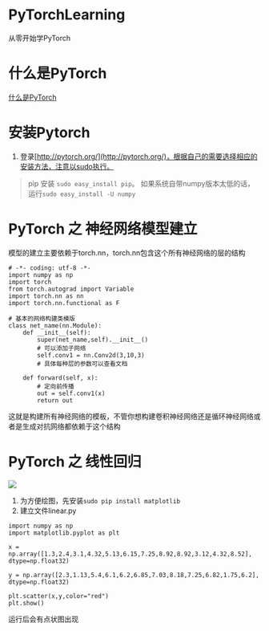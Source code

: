 # PyTorchLearning
从零开始学PyTorch

# 什么是PyTorch
[什么是PyTorch](https://ptorch.com/news/1.html)

# 安装Pytorch
1. 登录[http://pytorch.org/](http://pytorch.org/)，根据自己的需要选择相应的安装方法，注意以sudo执行。
> pip 安装 `sudo easy_install pip`。
如果系统自带numpy版本太低的话，运行`sudo easy_install -U numpy`

# PyTorch 之 神经网络模型建立
模型的建立主要依赖于torch.nn，torch.nn包含这个所有神经网络的层的结构
```
# -*- coding: utf-8 -*-
import numpy as np
import torch
from torch.autograd import Variable
import torch.nn as nn
import torch.nn.functional as F

# 基本的网络构建类模版
class net_name(nn.Module):
    def __init__(self):
        super(net_name,self).__init__()
        # 可以添加子网络
        self.conv1 = nn.Conv2d(3,10,3)
        # 具体每种层的参数可以查看文档

    def forward(self, x):
        # 定向前传播
        out = self.conv1(x)
        return out
```
这就是构建所有神经网络的模板，不管你想构建卷积神经网络还是循环神经网络或者是生成对抗网络都依赖于这个结构

# PyTorch 之 线性回归
![](https://ptorch.com/uploads/e7d5687f7ffd9f4d67e169098cd3f66e.png)
1. 为方便绘图，先安装`sudo pip install matplotlib`
2. 建立文件linear.py
```
import numpy as np
import matplotlib.pyplot as plt

x = np.array([1.3,2.4,3.1,4.32,5.13,6.15,7.25,8.92,8.92,3.12,4.32,8.52], dtype=np.float32)

y = np.array([2.3,1.13,5.4,6.1,6.2,6.85,7.03,8.18,7.25,6.82,1.75,6.2], dtype=np.float32)

plt.scatter(x,y,color="red")
plt.show()
```
运行后会有点状图出现
